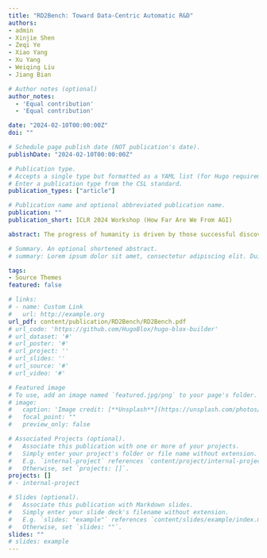 ```yaml
---
title: "RD2Bench: Toward Data-Centric Automatic R&D"
authors:
- admin
- Xinjie Shen
- Zeqi Ye
- Xiao Yang
- Xu Yang
- Weiqing Liu
- Jiang Bian

# Author notes (optional)
author_notes:
  - 'Equal contribution'
  - 'Equal contribution'

date: "2024-02-10T00:00:00Z"
doi: ""

# Schedule page publish date (NOT publication's date).
publishDate: "2024-02-10T00:00:00Z"

# Publication type.
# Accepts a single type but formatted as a YAML list (for Hugo requirements).
# Enter a publication type from the CSL standard.
publication_types: ["article"]

# Publication name and optional abbreviated publication name.
publication: ""
publication_short: ICLR 2024 Workshop (How Far Are We From AGI)

abstract: The progress of humanity is driven by those successful discoveries accompanied by countless failed experiments. Researchers often seek the potential research directions by reading and then verifying them through experiments. The process imposes a significant burden on researchers. In the past decade, the data-driven black-box deep learning method demonstrates its effectiveness in a wide range of real-world scenarios, which exacerbates the experimental burden of researchers and thus renders the potential successful discoveries veiled. Therefore, automating such a research and development (R\&D) process is an urgent need. In this paper, we serve as the first effort to formalize the goal by proposing a Real-world Data-centric automatic R\&D Benchmark, namely RD2Bench. RD2Bench benchmarks all the operations in data-centric automatic R\&D (D-CARD) as a whole to navigate future work toward our goal directly. We focus on evaluating the interaction and synergistic effects of various model capabilities and aiding in selecting well-performing trustworthy models. Although RD2Bench is very challenging to the state-of-the-art (SOTA) large language model (LLM) named GPT-4, indicating ample research opportunities and more research efforts, LLMs possess promising potential to bring more significant development to D-CARD - They are able to implement some simple methods without adopting any additional techniques. We appeal to future work to take developing techniques for tackling automatic R\&D into consideration, thus bringing the opportunities of the potential revolutionary upgrade to human productivity.

# Summary. An optional shortened abstract.
# summary: Lorem ipsum dolor sit amet, consectetur adipiscing elit. Duis posuere tellus ac convallis placerat. Proin tincidunt magna sed ex sollicitudin condimentum.

tags:
- Source Themes
featured: false

# links:
# - name: Custom Link
#   url: http://example.org
url_pdf: content/publication/RD2Bench/RD2Bench.pdf
# url_code: 'https://github.com/HugoBlox/hugo-blox-builder'
# url_dataset: '#'
# url_poster: '#'
# url_project: ''
# url_slides: ''
# url_source: '#'
# url_video: '#'

# Featured image
# To use, add an image named `featured.jpg/png` to your page's folder. 
# image:
#   caption: 'Image credit: [**Unsplash**](https://unsplash.com/photos/s9CC2SKySJM)'
#   focal_point: ""
#   preview_only: false

# Associated Projects (optional).
#   Associate this publication with one or more of your projects.
#   Simply enter your project's folder or file name without extension.
#   E.g. `internal-project` references `content/project/internal-project/index.md`.
#   Otherwise, set `projects: []`.
projects: []
# - internal-project

# Slides (optional).
#   Associate this publication with Markdown slides.
#   Simply enter your slide deck's filename without extension.
#   E.g. `slides: "example"` references `content/slides/example/index.md`.
#   Otherwise, set `slides: ""`.
slides: ""
# slides: example
---
```


